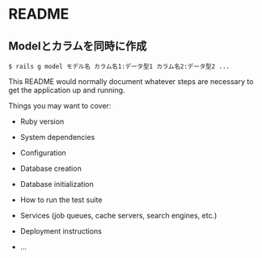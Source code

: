 # README
## Modelとカラムを同時に作成
`$ rails g model モデル名 カラム名1:データ型1 カラム名2:データ型2 ...`



This README would normally document whatever steps are necessary to get the
application up and running.

Things you may want to cover:

* Ruby version

* System dependencies

* Configuration

* Database creation

* Database initialization

* How to run the test suite

* Services (job queues, cache servers, search engines, etc.)

* Deployment instructions

* ...
